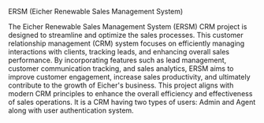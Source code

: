 ERSM (Eicher Renewable Sales Management System)

The Eicher Renewable Sales Management System (ERSM) CRM project is designed to streamline and optimize the sales processes. This customer relationship management (CRM) system focuses on efficiently managing interactions with clients, tracking leads, and enhancing overall sales performance. By incorporating features such as lead management, customer communication tracking, and sales analytics, ERSM aims to improve customer engagement, increase sales productivity, and ultimately contribute to the growth of Eicher's business. This project aligns with modern CRM principles to enhance the overall efficiency and effectiveness of sales operations.
It is a CRM having two types of users: Admin and Agent along with user authentication system.
